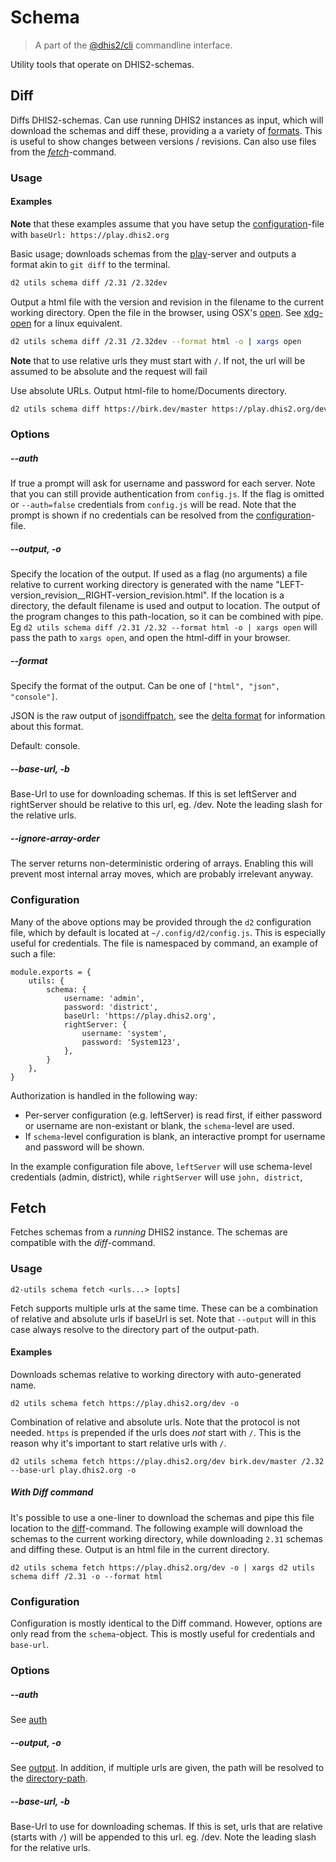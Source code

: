 # Schema

> A part of the [@dhis2/cli](https://github.com/dhis2/cli)
> commandline interface.

Utility tools that operate on DHIS2-schemas.

## Diff

Diffs DHIS2-schemas. Can use running DHIS2 instances as input, which will download the schemas and diff these, providing a a variety of [formats](#--format). This is useful to show changes between versions / revisions. Can also use files from the [*fetch*](#fetch)-command.

### Usage

#### Examples
**Note** that these examples assume that you have setup the [configuration](#configuration)-file with `baseUrl: https://play.dhis2.org`

Basic usage; downloads schemas from the [play](https://play.dhis2.org/)-server and outputs a format akin to `git diff` to the terminal.
```bash
d2 utils schema diff /2.31 /2.32dev
```
Output a html file with the version and revision in the filename to the current working directory. Open the file in the browser, using OSX's [open](https://ss64.com/osx/open.html). See [xdg-open](https://linux.die.net/man/1/xdg-open) for a linux equivalent.
```bash
d2 utils schema diff /2.31 /2.32dev --format html -o | xargs open
```

**Note** that to use relative urls they must start with `/`. If not, the url will be assumed to be absolute and the request will fail

Use absolute URLs. Output html-file to home/Documents directory.
```bash
d2 utils schema diff https://birk.dev/master https://play.dhis2.org/dev/ --format html -o ~/Documents/
```

### Options

##### --auth
If true a prompt will ask for username and password for each server.
Note that you can still provide authentication from `config.js`. If the flag is omitted or `--auth=false` credentials from `config.js` will be read. Note that the prompt is shown if no credentials can be resolved from the [configuration](#configuration)-file.

##### --output, -o          
Specify the location of the output. If used as a flag (no arguments) a
file relative to current working directory is generated with the name
"LEFT-version_revision__RIGHT-version_revision.html".
If the location is a directory, the default filename is
used and output to location.
The output of the program changes to this path-location, so it can be combined with pipe. Eg 
`d2 utils schema diff /2.31 /2.32 --format html -o | xargs open`
will pass the path to `xargs open`, and open the html-diff in your browser.

##### --format
Specify the format of the output. Can be one of `["html", "json", "console"]`. 

JSON is the raw output of [jsondiffpatch](https://github.com/benjamine/jsondiffpatch/blob/master/docs/arrays.md), see the [delta format](https://github.com/benjamine/jsondiffpatch/blob/master/docs/deltas.md) for information about this format.

Default: console.

##### --base-url, -b  
Base-Url to use for downloading schemas. If this is set leftServer and rightServer should be relative to this url, eg. /dev. Note the leading slash for the relative urls.

##### --ignore-array-order
The server returns non-deterministic ordering of arrays. Enabling this will prevent most internal array moves, which are probably irrelevant anyway.

### Configuration

Many of the above options may be provided through the `d2` configuration file, which by default is located at `~/.config/d2/config.js`. This is especially useful for credentials. The file is namespaced by command, an example of such a file:
```
module.exports = {
    utils: {
        schema: {
            username: 'admin',
            password: 'district',
            baseUrl: 'https://play.dhis2.org',
            rightServer: {
                username: 'system',
                password: 'System123',
            },
        }
    },
}
```

Authorization is handled in the following way:
 - Per-server configuration (e.g. leftServer) is read first, if either password or username are non-existant or blank, the `schema`-level are used.
 - If `schema`-level configuration is blank, an interactive prompt for username and password will be shown. 

 In the example configuration file above, `leftServer` will use schema-level credentials (admin, district), while `rightServer` will use `john, district`, 

## Fetch

Fetches schemas from a _running_ DHIS2 instance. The schemas are compatible with the *diff*-command.


### Usage

```
d2-utils schema fetch <urls...> [opts]
```

Fetch supports multiple urls at the same time. These can be a combination of relative and absolute urls if baseUrl is set. Note that `--output` will in this case always resolve to the directory part of the output-path.

#### Examples

Downloads schemas relative to working directory with auto-generated name. 
```
d2 utils schema fetch https://play.dhis2.org/dev -o
```

Combination of relative and absolute urls. Note that the protocol is not needed. `https` is prepended if the urls does *not* start with `/`. This is the reason why it's important to start relative urls with `/`.

```
d2 utils schema fetch https://play.dhis2.org/dev birk.dev/master /2.32 --base-url play.dhis2.org -o
```

##### With Diff command

It's possible to use a one-liner to download the schemas and pipe this file location to the [diff](#diff)-command. The following example will download the schemas to the current working directory, while downloading `2.31` schemas and diffing these. Output is an html file in the current directory.
```
d2 utils schema fetch https://play.dhis2.org/dev -o | xargs d2 utils schema diff /2.31 -o --format html
```


### Configuration

Configuration is mostly identical to the Diff command. However, options are only read from the `schema`-object. This is mostly useful for credentials and `base-url`. 


### Options

##### --auth
See [auth](#--auth)

##### --output, -o
See [output](#--output). In addition, if multiple urls are given, the path will be resolved to the [directory-path](https://nodejs.org/api/path.html#path_path_dirname_path).

##### --base-url, -b
Base-Url to use for downloading schemas. If this is set, urls that are relative (starts with `/`) will be appended to this url. eg. /dev. Note the leading slash for the relative urls.
